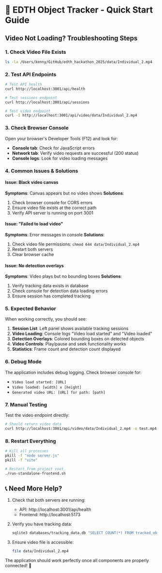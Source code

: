 # 🚀 EDTH Object Tracker - Quick Start Guide

## Video Not Loading? Troubleshooting Steps

### 1. Check Video File Exists

```bash
ls -la /Users/kenny/GitHub/edth_hackathon_2025/data/Individual_2.mp4
```

### 2. Test API Endpoints

```bash
# Test API health
curl http://localhost:3001/api/health

# Test sessions endpoint
curl http://localhost:3001/api/sessions

# Test video endpoint
curl -I http://localhost:3001/api/video/data/Individual_2.mp4
```

### 3. Check Browser Console

Open your browser's Developer Tools (F12) and look for:

- **Console tab**: Check for JavaScript errors
- **Network tab**: Verify video requests are successful (200 status)
- **Console logs**: Look for video loading messages

### 4. Common Issues & Solutions

#### Issue: Black video canvas

**Symptoms**: Canvas appears but no video shows
**Solutions**:

1. Check browser console for CORS errors
2. Ensure video file exists at the correct path
3. Verify API server is running on port 3001

#### Issue: "Failed to load video"

**Symptoms**: Error messages in console
**Solutions**:

1. Check video file permissions: `chmod 644 data/Individual_2.mp4`
2. Restart both servers
3. Clear browser cache

#### Issue: No detection overlays

**Symptoms**: Video plays but no bounding boxes
**Solutions**:

1. Verify tracking data exists in database
2. Check console for detection data loading errors
3. Ensure session has completed tracking

### 5. Expected Behavior

When working correctly, you should see:

1. **Session List**: Left panel shows available tracking sessions
2. **Video Loading**: Console logs "Video load started" and "Video loaded"
3. **Detection Overlays**: Colored bounding boxes on detected objects
4. **Video Controls**: Play/pause and seek functionality works
5. **Statistics**: Frame count and detection count displayed

### 6. Debug Mode

The application includes debug logging. Check browser console for:

- `Video load started: [URL]`
- `Video loaded: [width] x [height]`
- `Generated video URL: [URL] for path: [path]`

### 7. Manual Testing

Test the video endpoint directly:

```bash
# Should return video data
curl http://localhost:3001/api/video/data/Individual_2.mp4 -o test.mp4
```

### 8. Restart Everything

```bash
# Kill all processes
pkill -f "node server.js"
pkill -f "vite"

# Restart from project root
./run-standalone-frontend.sh
```

## 📞 Need More Help?

1. Check that both servers are running:

   - API: http://localhost:3001/api/health
   - Frontend: http://localhost:5173

2. Verify you have tracking data:

   ```bash
   sqlite3 databases/tracking_data.db "SELECT COUNT(*) FROM tracked_objects;"
   ```

3. Ensure video file is accessible:
   ```bash
   file data/Individual_2.mp4
   ```

The application should work perfectly once all components are properly connected! 🎉
